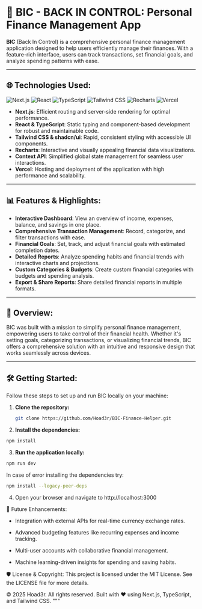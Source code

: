 # 💼 BIC - BACK IN CONTROL: Personal Finance Management App

**BIC** (Back In Control) is a comprehensive personal finance management application designed to help users efficiently manage their finances. With a feature-rich interface, users can track transactions, set financial goals, and analyze spending patterns with ease.

---

## 🌐 Technologies Used:

![Next.js](https://img.shields.io/badge/Next-black?style=for-the-badge&logo=next.js&logoColor=white) 
![React](https://img.shields.io/badge/React-%2320232a.svg?style=for-the-badge&logo=react&logoColor=%2361DAFB) 
![TypeScript](https://img.shields.io/badge/TypeScript-%23007ACC.svg?style=for-the-badge&logo=typescript&logoColor=white) 
![Tailwind CSS](https://img.shields.io/badge/Tailwind%20CSS-%2338B2AC.svg?style=for-the-badge&logo=tailwind-css&logoColor=white) 
![Recharts](https://img.shields.io/badge/Recharts-%23FF4500.svg?style=for-the-badge&logo=chart.js&logoColor=white) 
![Vercel](https://img.shields.io/badge/Vercel-%23000000.svg?style=for-the-badge&logo=vercel&logoColor=white)

- **Next.js**: Efficient routing and server-side rendering for optimal performance.
- **React & TypeScript**: Static typing and component-based development for robust and maintainable code.
- **Tailwind CSS & shadcn/ui**: Rapid, consistent styling with accessible UI components.
- **Recharts**: Interactive and visually appealing financial data visualizations.
- **Context API**: Simplified global state management for seamless user interactions.
- **Vercel**: Hosting and deployment of the application with high performance and scalability.

---

## 📊 Features & Highlights:

- **Interactive Dashboard**: View an overview of income, expenses, balance, and savings in one place.
- **Comprehensive Transaction Management**: Record, categorize, and filter transactions with ease.
- **Financial Goals**: Set, track, and adjust financial goals with estimated completion dates.
- **Detailed Reports**: Analyze spending habits and financial trends with interactive charts and projections.
- **Custom Categories & Budgets**: Create custom financial categories with budgets and spending analysis.
- **Export & Share Reports**: Share detailed financial reports in multiple formats.

---

## 🎯 Overview:

BIC was built with a mission to simplify personal finance management, empowering users to take control of their financial health. Whether it's setting goals, categorizing transactions, or visualizing financial trends, BIC offers a comprehensive solution with an intuitive and responsive design that works seamlessly across devices.

---

## 🛠️ Getting Started:

Follow these steps to set up and run BIC locally on your machine:

1. **Clone the repository:**
   ```bash
   git clone https://github.com/Hoad3r/BIC-Finance-Helper.git

2. **Install the dependencies:**
  ```bash   
  npm install
  ```
3. **Run the application locally:**
  ```bash
  npm run dev  
  ```

In case of error installing the dependencies try:
  ```bash
  npm install --legacy-peer-deps
  ```
4. Open your browser and navigate to http://localhost:3000


🌟 Future Enhancements:
 - Integration with external APIs for real-time currency exchange rates.

 - Advanced budgeting features like recurring expenses and income tracking.

 - Multi-user accounts with collaborative financial management.

 - Machine learning-driven insights for spending and saving habits.

🛡️ License & Copyright:
This project is licensed under the MIT License. See the LICENSE file for more details.

© 2025 Hoad3r. All rights reserved.
Built with ❤️ using Next.js, TypeScript, and Tailwind CSS. """
